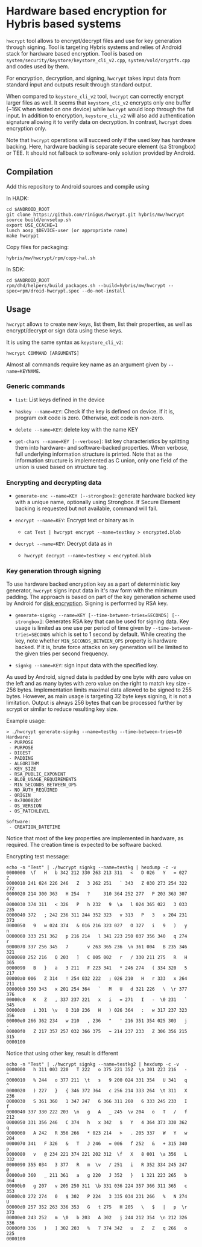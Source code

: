 # Hardware based encryption for Hybris based systems

`hwcrypt` tool allows to encrypt/decrypt files and use for key
generation through signing. Tool is targeting Hybris systems and
relies of Android stack for hardware based encryption. Tool is based
on `system/security/keystore/keystore_cli_v2.cpp`,
`system/vold/cryptfs.cpp` and codes used by them.

For encryption, decryption, and signing, `hwcrypt` takes input data
from standard input and outputs result through standard output.

When compared to `keystore_cli_v2` tool, `hwcrypt` can correctly
encrypt larger files as well. It seems that `keystore_cli_v2` encrypts
only one buffer (~16K when tested on one device) while `hwcrypt` would
loop through the full input. In addition to encryption,
`keystore_cli_v2` will also add authentication signature allowing it
to verify data on decryption. In contrast, `hwcrypt` does encryption
only.

Note that `hwcrypt` operations will succeed only if the used key has
hardware backing. Here, hardware backing is separate secure element
(sa Strongbox) or TEE. It should not fallback to software-only
solution provided by Android.


## Compilation

Add this repository to Android sources and compile using

In HADK:

```Shell
cd $ANDROID_ROOT
git clone https://github.com/rinigus/hwcrypt.git hybris/mw/hwcrypt
source build/envsetup.sh
export USE_CCACHE=1
lunch aosp_$DEVICE-user (or appropriate name)
make hwcrypt
```

Copy files for packaging:
```
hybris/mw/hwcrypt/rpm/copy-hal.sh
```

In SDK:
```
cd $ANDROID_ROOT
rpm/dhd/helpers/build_packages.sh --build=hybris/mw/hwcrypt --spec=rpm/droid-hwcrypt.spec --do-not-install
```

## Usage

`hwcrypt` allows to create new keys, list them, list their properties,
as well as encrypt/decrypt or sign data using these keys.

It is using the same syntax as `keystore_cli_v2`:
```
hwcrypt COMMAND [ARGUMENTS]
```

Almost all commands require key name as an argument given by
`--name=KEYNAME`.

### Generic commands

- `list`: List keys defined in the device

- `haskey --name=KEY`: Check if the key is defined on device. If it
  is, program exit code is zero. Otherwise, exit code is non-zero.

- `delete --name=KEY`: delete key with the name KEY

- `get-chars --name=KEY [--verbose]`: list key characteristics by
  splitting them into hardware- and software-backed properties. When
  verbose, full underlying information structure is printed. Note that
  as the information structure is implemented as C union, only one
  field of the union is used based on structure tag.


### Encrypting and decrypting data

- `generate-enc --name=KEY [--strongbox]`: generate hardware backed
  key with a unique name, optionally using Strongbox. If Secure
  Element backing is requested but not available, command will fail.

- `encrypt --name=KEY`: Encrypt text or binary as in
  - `cat Test | hwcrypt encrypt --name=testkey > encrypted.blob`

- `decrypt --name=KEY`: Decrypt data as in
  - `hwcrypt decrypt --name=testkey < encrypted.blob`


### Key generation through signing

To use hardware backed encryption key as a part of deterministic key
generator, `hwcrypt` signs input data in it's raw form with the
minimum padding. The approach is based on part of the key generation
scheme used by Android for [disk
encryption](https://source.android.com/security/encryption/full-disk#storing_the_encrypted_key). Signing is performed by RSA key.

- `generate-signkg --name=KEY [--time-between-tries=SECONDS]
  [--strongbox]`: Generates RSA key that can be used for signing
  data. Key usage is limited as one use per period of time given by
  `--time-between-tries=SECONDS` which is set to 1 second by
  default. While creating the key, note whether
  `MIN_SECONDS_BETWEEN_OPS` property is hardware backed. If it is,
  brute force attacks on key generation will be limited to the given
  tries per second frequency.

- `signkg --name=KEY`: sign input data with the specified key.

As used by Android, signed data is padded by one byte with zero value
on the left and as many bytes with zero value on the right to match
key size - 256 bytes. Implementation limits maximal data allowed to be
signed to 255 bytes. However, as main usage is targeting 32 byte keys
signing, it is not a limitation. Output is always 256 bytes that can
be processed further by scrypt or similar to reduce resulting key
size.

Example usage:

```Shell
> ./hwcrypt generate-signkg --name=testkg --time-between-tries=10
Hardware:
 - PURPOSE
 - PURPOSE
 - DIGEST
 - PADDING
 - ALGORITHM
 - KEY_SIZE
 - RSA_PUBLIC_EXPONENT
 - BLOB_USAGE_REQUIREMENTS
 - MIN_SECONDS_BETWEEN_OPS
 - NO_AUTH_REQUIRED
 - ORIGIN
 - 0x700002bf
 - OS_VERSION
 - OS_PATCHLEVEL

Software:
 - CREATION_DATETIME
```

Notice that most of the key properties are implemented in hardware, as
required. The creation time is expected to be software backed.


Encrypting test message:

```
echo -n "Test" | ./hwcrypt signkg --name=testkg | hexdump -c -v
0000000  \f   H   b 342 212 330 263 213 311   <   D 026   Y   = 027   Z
0000010 241 024 226 246   Z   3 262 251   ` 343   Z 030 273 254 322 272
0000020 214 300 363   H 254   ?     310 364 252 277   P 203 363 307   4
0000030 374 311   < 326   P   h 232   9  \a   l 024 365 022   3 033 235
0000040 372   ; 242 236 311 244 352 323   v 313   P   3   x 204 231 373
0000050   9   w 024 374   & 016 216 323 027   O 327   i   9   )   y   n
0000060 333 251 362   p 216 214   l 341 223 250 037 356 340   q 274   r
0000070 337 256 345   7       v 263 365 236  \n 361 004   B 235 346 321
0000080 252 216   Q 203   ]   C 005 002   r   / 330 211 275   R   H 365
0000090   B   }   a   3 211   F 223 341   * 246 274   ( 334 320   5 217
00000a0 006   Z 314   ! 254 032 222   ; 026 210   H   r 333   x 264 211
00000b0 350 343   x 201 254 364   `   M   U   d 321 226   \  \r 377 376
00000c0   K   Z   , 337 237 221   x   i   = 271   I   -  \0 231   ` 345
00000d0   i 301  \v   O 310 236   H   ) 026 364   :   w 317 237 323 356
00000e0 266 362 234   w 210   , 236   "   ' 216 351 354 025 303   j   -
00000f0   Z 217 357 257 032 366 375   ~ 214 237 233   Z 306 356 215 315
0000100
```

Notice that using other key, result is different
```
echo -n "Test" | ./hwcrypt signkg --name=testkg2 | hexdump -c -v
0000000   h 311 003 220   T 222   o 375 221 352  \a 301 223 216   -   ^
0000010   % 244   o 377 211  \t   s   9 200 024 331 354   U 341   q   ^
0000020   ) 227   }   { 346 372 364   c 256 214 333 264  \t 311   X 236
0000030   S 361 360   1 347 247   6 366 311 260   6 333 245 233   I   f
0000040 337 330 222 203  \n   g   A   _ 245  \v 204   o   T   /   f 212
0000050 331 356 246   C 374   h   x 342   $   Y   4 364 373 330 362   q
0000060   A 242   R 356 266   * 023 214   >   . 205 337   W   Y   w 204
0000070 341   F 326   &   T   J 246   = 006   f 252   &   + 315 340   p
0000080   v   @ 234 221 374 221 202 312  \f   X   8 001  \a 356   L 332
0000090 355 034   3 377   R   m  \v   / 251   i   R 352 334 245 247   @
00000a0 360   _ 211 361   a   g 220   J 352   }   1 321 223 265   b 364
00000b0   g 207   v 205 250 311  \b 331 036 224 357 366 311 365   c 353
00000c0 272 274   0   $ 302   P 224   3 335 034 231 266   %   N 274   U
00000d0 257 352 263 336 353   G   t 275   H 205   \   $   |   p  \r 373
00000e0 243 252   m  \0   b 203   A 302   j 244 212 354  \n 212 326 336
00000f0 336   )   ] 302 203   %   7 374 342   u   Z   Z   q 266   o 225
0000100
```

